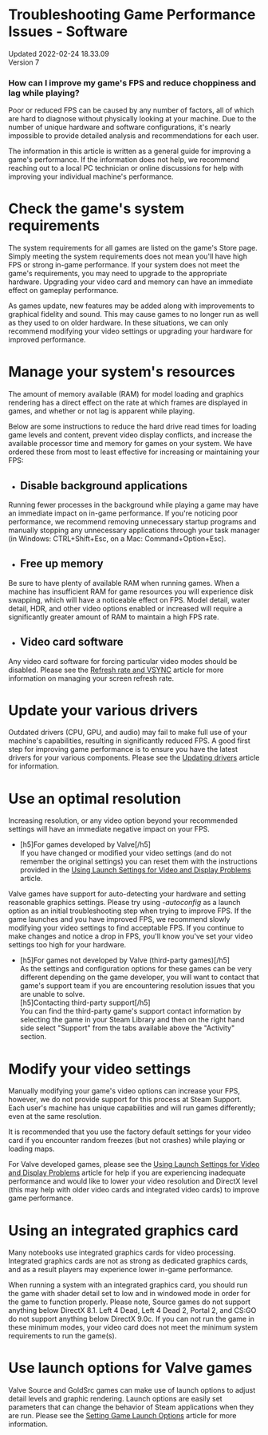 # Troubleshooting Game Performance Issues - Software
Updated 2022-02-24 18.33.09  
Version 7  

### How can I improve my game's FPS and reduce choppiness and lag while playing?
 Poor or reduced FPS can be caused by any number of factors, all of which are hard to diagnose without physically looking at your machine. Due to the number of unique hardware and software configurations, it's nearly impossible to provide detailed analysis and recommendations for each user.  
  
The information in this article is written as a general guide for improving a game's performance. If the information does not help, we recommend reaching out to a local PC technician or online discussions for help with improving your individual machine's performance.  
# Check the game's system requirements
  
The system requirements for all games are listed on the game's Store page. Simply meeting the system requirements does not mean you'll have high FPS or strong in-game performance. If your system does not meet the game's requirements, you may need to upgrade to the appropriate hardware. Upgrading your video card and memory can have an immediate effect on gameplay performance.  
  
As games update, new features may be added along with improvements to graphical fidelity and sound. This may cause games to no longer run as well as they used to on older hardware. In these situations, we can only recommend modifying your video settings or upgrading your hardware for improved performance.   
  
  
# Manage your system's resources
  
The amount of memory available (RAM) for model loading and graphics rendering has a direct effect on the rate at which frames are displayed in games, and whether or not lag is apparent while playing.  
  
Below are some instructions to reduce the hard drive read times for loading game levels and content, prevent video display conflicts, and increase the available processor time and memory for games on your system. We have ordered these from most to least effective for increasing or maintaining your FPS:  
* ## Disable background applications
 Running fewer processes in the background while playing a game may have an immediate impact on in-game performance. If you're noticing poor performance, we recommend removing unnecessary startup programs and manually stopping any unnecessary applications through your task manager (in Windows: CTRL+Shift+Esc, on a Mac: Command+Option+Esc).
* ## Free up memory
 Be sure to have plenty of available RAM when running games. When a machine has insufficient RAM for game resources you will experience disk swapping, which will have a noticeable effect on FPS. Model detail, water detail, HDR, and other video options enabled or increased will require a significantly greater amount of RAM to maintain a high FPS rate.
* ## Video card software
 Any video card software for forcing particular video modes should be disabled. Please see the [Refresh rate and VSYNC](https://help.steampowered.com/en/faqs/view/2C7C-E420-87D5-977C) article for more information on managing your screen refresh rate.
  
  
# Update your various drivers
  
Outdated drivers (CPU, GPU, and audio) may fail to make full use of your machine's capabilities, resulting in significantly reduced FPS. A good first step for improving game performance is to ensure you have the latest drivers for your various components. Please see the [Updating drivers](https://help.steampowered.com/en/faqs/view/5799-495F-1F25-D15B) article for information.  
  
  
# Use an optimal resolution
  
Increasing resolution, or any video option beyond your recommended settings will have an immediate negative impact on your FPS.  
* [h5]For games developed by Valve[/h5]  
If you have changed or modified your video settings (and do not remember the original settings) you can reset them with the instructions provided in the [Using Launch Settings for Video and Display Problems](https://help.steampowered.com/en/faqs/view/2542-790F-14F8-D66A) article.  
  
Valve games have support for auto-detecting your hardware and setting reasonable graphics settings. Please try using *-autoconfig* as a launch option as an initial troubleshooting step when trying to improve FPS. If the game launches and you have improved FPS, we recommend slowly modifying your video settings to find acceptable FPS. If you continue to make changes and notice a drop in FPS, you'll know you've set your video settings too high for your hardware.
* [h5]For games not developed by Valve (third-party games)[/h5]  
As the settings and configuration options for these games can be very different depending on the game developer, you will want to contact that game's support team if you are encountering resolution issues that you are unable to solve.  
[h5]Contacting third-party support[/h5]  
You can find the third-party game's support contact information by selecting the game in your Steam Library and then on the right hand side select "Support" from the tabs available above the "Activity" section.
  
  
# Modify your video settings
  
Manually modifying your game's video options can increase your FPS, however, we do not provide support for this process at Steam Support. Each user's machine has unique capabilities and will run games differently; even at the same resolution.  
  
It is recommended that you use the factory default settings for your video card if you encounter random freezes (but not crashes) while playing or loading maps.  
  
For Valve developed games, please see the [Using Launch Settings for Video and Display Problems](https://help.steampowered.com/en/faqs/view/2542-790F-14F8-D66A) article for help if you are experiencing inadequate performance and would like to lower your video resolution and DirectX level (this may help with older video cards and integrated video cards) to improve game performance.  
  
  
# Using an integrated graphics card
  
Many notebooks use integrated graphics cards for video processing. Integrated graphics cards are not as strong as dedicated graphics cards, and as a result players may experience lower in-game performance.  
  
When running a system with an integrated graphics card, you should run the game with shader detail set to low and in windowed mode in order for the game to function properly. Please note, Source games do not support anything below DirectX 8.1. Left 4 Dead, Left 4 Dead 2, Portal 2, and CS:GO do not support anything below DirectX 9.0c. If you can not run the game in these minimum modes, your video card does not meet the minimum system requirements to run the game(s).  
  
  
# Use launch options for Valve games
  
Valve Source and GoldSrc games can make use of launch options to adjust detail levels and graphic rendering. Launch options are easily set parameters that can change the behavior of Steam applications when they are run. Please see the [Setting Game Launch Options](https://help.steampowered.com/en/faqs/view/7D01-D2DD-D75E-2955) article for more information.